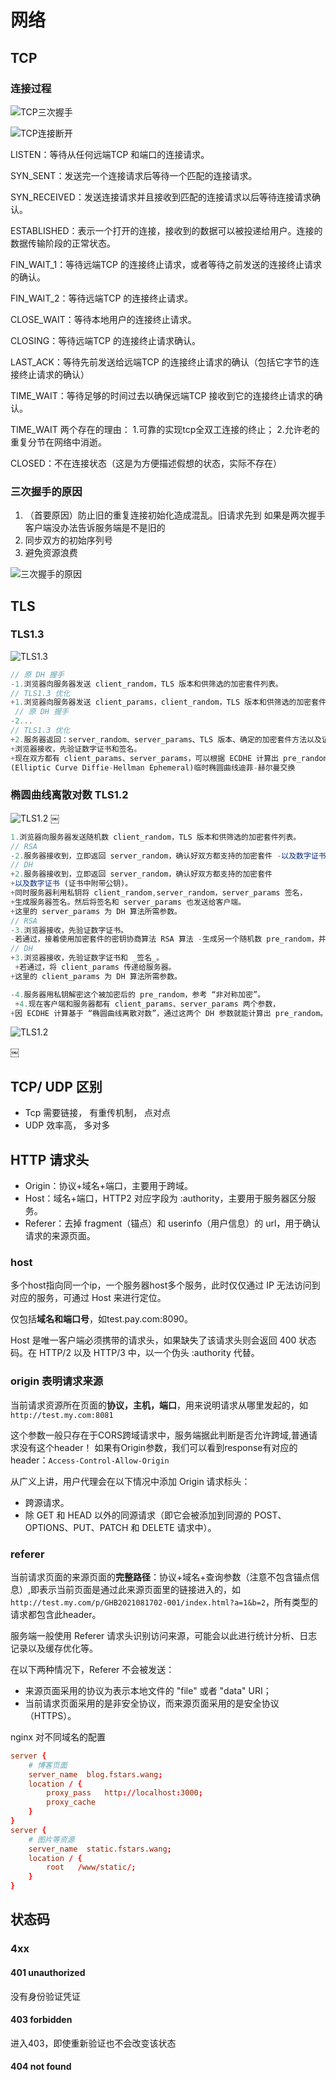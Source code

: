 # 网络

## TCP

### 连接过程

![TCP三次握手](/images/TCP三次握手.webp)

![TCP连接断开](/images/TCP连接断开.webp)

LISTEN：等待从任何远端TCP 和端口的连接请求。

SYN_SENT：发送完一个连接请求后等待一个匹配的连接请求。

SYN_RECEIVED：发送连接请求并且接收到匹配的连接请求以后等待连接请求确认。

ESTABLISHED：表示一个打开的连接，接收到的数据可以被投递给用户。连接的数据传输阶段的正常状态。

FIN_WAIT_1：等待远端TCP 的连接终止请求，或者等待之前发送的连接终止请求的确认。

FIN_WAIT_2：等待远端TCP 的连接终止请求。

CLOSE_WAIT：等待本地用户的连接终止请求。

CLOSING：等待远端TCP 的连接终止请求确认。

LAST_ACK：等待先前发送给远端TCP 的连接终止请求的确认（包括它字节的连接终止请求的确认）

TIME_WAIT：等待足够的时间过去以确保远端TCP 接收到它的连接终止请求的确认。

TIME_WAIT 两个存在的理由：
          1.可靠的实现tcp全双工连接的终止；
          2.允许老的重复分节在网络中消逝。

CLOSED：不在连接状态（这是为方便描述假想的状态，实际不存在）

### 三次握手的原因

1. （首要原因）防止旧的重复连接初始化造成混乱。旧请求先到
    如果是两次握手客户端没办法告诉服务端是不是旧的
2. 同步双方的初始序列号
3. 避免资源浪费

![三次握手的原因](/images/三次握手的原因.jpg)

## TLS

### TLS1.3

![TLS1.3](/images/Handshake(TLS1.3).webp)

```js
// 原 DH 握手 
-1.浏览器向服务器发送 client_random，TLS 版本和供筛选的加密套件列表。 
// TLS1.3 优化 
+1.浏览器向服务器发送 client_params，client_random，TLS 版本和供筛选的加密套件列表。
 // 原 DH 握手 
-2... 
// TLS1.3 优化 
+2.服务器返回：server_random、server_params、TLS 版本、确定的加密套件方法以及证书。 
+浏览器接收，先验证数字证书和签名。 
+现在双方都有 client_params、server_params，可以根据 ECDHE 计算出 pre_random 了。非对称
(Elliptic Curve Diffie-Hellman Ephemeral)临时椭圆曲线迪菲-赫尔曼交换
```

### 椭圆曲线离散对数 TLS1.2

![TLS1.2](/images/Handshake(Diffie-Hellman).webp)
￼

```js
1.浏览器向服务器发送随机数 client_random，TLS 版本和供筛选的加密套件列表。
// RSA
-2.服务器接收到，立即返回 server_random，确认好双方都支持的加密套件 -以及数字证书 (证书中附带公钥)。
// DH
+2.服务器接收到，立即返回 server_random，确认好双方都支持的加密套件
+以及数字证书 (证书中附带公钥)。
+同时服务器利用私钥将 client_random,server_random，server_params 签名，
+生成服务器签名。然后将签名和 server_params 也发送给客户端。
+这里的 server_params 为 DH 算法所需参数。
// RSA
-3.浏览器接收，先验证数字证书。
-若通过，接着使用加密套件的密钥协商算法 RSA 算法 -生成另一个随机数 pre_random，并且用证书里的公钥加密，传给服务器。
// DH
+3.浏览器接收，先验证数字证书和 _签名_。
 +若通过，将 client_params 传递给服务器。
+这里的 client_params 为 DH 算法所需参数。

-4.服务器用私钥解密这个被加密后的 pre_random，参考 “非对称加密”。
 +4.现在客户端和服务器都有 client_params、server_params 两个参数，
+因 ECDHE 计算基于 “椭圆曲线离散对数”，通过这两个 DH 参数就能计算出 pre_random。
```

![TLS1.2](/images/TLS1.2.png)

￼

## TCP/ UDP 区别

- Tcp 需要链接， 有重传机制， 点对点
- UDP 效率高， 多对多

## HTTP 请求头

- Origin：协议+域名+端口，主要用于跨域。
- Host：域名+端口，HTTP2 对应字段为 :authority，主要用于服务器区分服务。
- Referer：去掉 fragment（锚点）和 userinfo（用户信息）的 url，用于确认请求的来源页面。

### host

多个host指向同一个ip，一个服务器host多个服务，此时仅仅通过 IP 无法访问到对应的服务，可通过 Host 来进行定位。

仅包括**域名和端口号**，如test.pay.com:8090。

Host 是唯一客户端必须携带的请求头，如果缺失了该请求头则会返回 400 状态码。在 HTTP/2 以及 HTTP/3 中，以一个伪头 :authority 代替。

### origin 表明请求来源

当前请求资源所在页面的**协议，主机，端口**，用来说明请求从哪里发起的，如`http://test.my.com:8081`

这个参数一般只存在于CORS跨域请求中，服务端据此判断是否允许跨域,普通请求没有这个header！
如果有Origin参数，我们可以看到response有对应的header：`Access-Control-Allow-Origin`

从广义上讲，用户代理会在以下情况中添加 Origin 请求标头：

- 跨源请求。
- 除 GET 和 HEAD 以外的同源请求（即它会被添加到同源的 POST、OPTIONS、PUT、PATCH 和 DELETE 请求中）。

### referer

当前请求页面的来源页面的**完整路径**：协议+域名+查询参数（注意不包含锚点信息）,即表示当前页面是通过此来源页面里的链接进入的，如`http://test.my.com/p/GHB2021081702-001/index.html?a=1&b=2`，所有类型的请求都包含此header。

服务端一般使用 Referer 请求头识别访问来源，可能会以此进行统计分析、日志记录以及缓存优化等。

在以下两种情况下，Referer 不会被发送：

- 来源页面采用的协议为表示本地文件的 "file" 或者 "data" URI；
- 当前请求页面采用的是非安全协议，而来源页面采用的是安全协议（HTTPS）。

nginx 对不同域名的配置

```conf
server {    
    # 博客页面    
    server_name  blog.fstars.wang;    
    location / {        
        proxy_pass   http://localhost:3000;
        proxy_cache
    }
}
server {    
    # 图片等资源    
    server_name  static.fstars.wang;    
    location / {        
        root   /www/static/;    
    }
}
```

## 状态码

### 4xx

#### 401 unauthorized

没有身份验证凭证

#### 403 forbidden

进入403，即使重新验证也不会改变该状态

#### 404 not found
